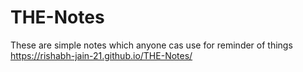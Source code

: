 # THE-Notes
These are simple notes which anyone cas use for reminder of things
https://rishabh-jain-21.github.io/THE-Notes/
